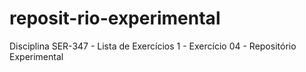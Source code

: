 # reposit-rio-experimental
Disciplina SER-347 - Lista de Exercícios 1 - Exercício 04 - Repositório Experimental
